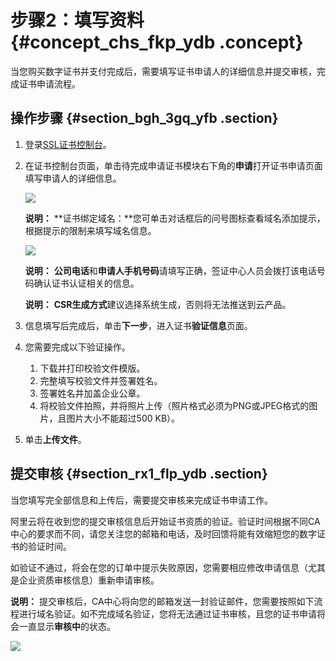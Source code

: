 # 步骤2：填写资料 {#concept_chs_fkp_ydb .concept}

当您购买数字证书并支付完成后，需要填写证书申请人的详细信息并提交审核，完成证书申请流程。

## 操作步骤 {#section_bgh_3gq_yfb .section}

1.  登录[SSL证书控制台](https://yundun.console.aliyun.com/?p=cas#/)。
2.  在证书控制台页面，单击待完成申请证书模块右下角的**申请**打开证书申请页面填写申请人的详细信息。

    ![](http://static-aliyun-doc.oss-cn-hangzhou.aliyuncs.com/assets/img/13567/154349297133390_zh-CN.png)

    **说明：** **证书绑定域名：**您可单击对话框后的问号图标查看域名添加提示，根据提示的限制来填写域名信息。

    ![](http://static-aliyun-doc.oss-cn-hangzhou.aliyuncs.com/assets/img/13567/154349297133396_zh-CN.png)

    **说明：** **公司电话**和**申请人手机号码**请填写正确，签证中心人员会拨打该电话号码确认证书认证相关的信息。

    **说明：** **CSR生成方式**建议选择系统生成，否则将无法推送到云产品。

3.  信息填写后完成后，单击**下一步**，进入证书**验证信息**页面。
4.  您需要完成以下验证操作。
    1.  下载并打印校验文件模版。
    2.  完整填写校验文件并签署姓名。
    3.  签署姓名并加盖企业公章。
    4.  将校验文件拍照，并将照片上传（照片格式必须为PNG或JPEG格式的图片，且图片大小不能超过500 KB）。
5.  单击**上传文件**。

## 提交审核 {#section_rx1_flp_ydb .section}

当您填写完全部信息和上传后，需要提交审核来完成证书申请工作。

阿里云将在收到您的提交审核信息后开始证书资质的验证。验证时间根据不同CA中心的要求而不同，请您关注您的邮箱和电话，及时回馈将能有效缩短您的数字证书的验证时间。

如验证不通过，将会在您的订单中提示失败原因，您需要相应修改申请信息（尤其是企业资质审核信息）重新申请审核。

**说明：** 提交审核后，CA中心将向您的邮箱发送一封验证邮件，您需要按照如下流程进行域名验证。如不完成域名验证，您将无法通过证书审核，且您的证书申请将会一直显示**审核中**的状态。

![](http://static-aliyun-doc.oss-cn-hangzhou.aliyuncs.com/assets/img/13567/15434929716087_zh-CN.jpg)

